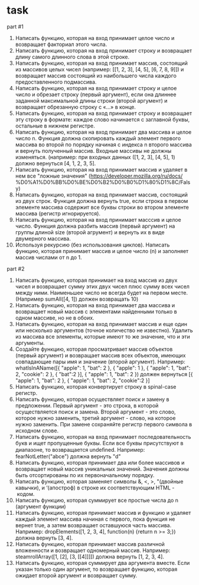 # task
part #1
1. Написать функцию, которая на вход принимает целое число и возвращает факториал этого числа.
2. Написать функцию, которая на вход принимает строку и возвращает длину самого длинного слова в этой строке.
3. Написать функцию, которая на вход принимает массив, состоящий из массивов целых чисел (например: [[1, 2, 3], [4, 5], [6, 7, 8, 9]]) и возвращает массив состоящий из наибольшего числа каждого предоставленного подмассива.
4. Написать функцию, которая на вход принимает строку и целое число и обрезает строку (первый аргумент), если она длиннее заданной максимальной длины строки (второй аргумент) и возвращает обрезанную строку с «…» в конце.
5. Написать функцию, которая на вход принимает строку и возвращает эту строку в формате: каждое слово начинается с заглавной буквы, остальные в нижнем регистре.
6. Написать функцию, которая на вход принимает два массива и целое число n. Функция должна скопировать каждый элемент первого массива во второй по порядку начиная с индекса n второго массива и вернуть полученный массив. Входные массивы не должны изменяться. (например: при входных данных  ([1, 2, 3], [4, 5], 1) должно вернуться [4, 1, 2, 3, 5].
7. Написать функцию, которая на вход принимает массив и удаляет в нем все "ложные значения" (https://developer.mozilla.org/ru/docs/ %D0%A1%D0%BB%D0%BE%D0%B2%D0%B0%D1%80%D1%8C/Falsy)
8. Написать функцию, которая на вход принимает массив, состоящий из двух строк. Функция должна вернуть true, если строка в первом элементе массива содержит все буквы строки во втором элементе массива (регистр игнорируется).
9. Написать функцию, которая на вход принимает масссив и целое число. Функция должна разбить массив (первый аргумент) на группы длиной size (второй агрумент) и вернуть их в виде двумерного массива.
10. Используя рекурсию (без использования циклов). Написать функцию, которая принимает массив и целое число (n) и заполняет массив числами от n до 1.

part #2
1. Написать функцию, которая принимает на вход массив из двух чисел и возвращает сумму этих двух чисел плюс сумму всех чисел между ними. Наименьшее число не всегда будет на первом месте. (Например sumAll([4, 1]) должен возвращать 10)
2. Написать функцию, которая на вход принимает два массива и возвращает новый массив с элементами найденными только в одном массиве, но не в обоих.
3. Написать функцию, которая на вход принимает массив и еще один или несколько аргументов (точное количество не известно). Удалить из массива все элементы, которые имеют то же значение, что и эти аргументы.
4. Создайте функцию, которая просматривает массив объектов (первый аргумент) и возвращает массив всех объектов, имеющих совпадающие пары имя и значение (второй аргумент). Например: whatIsInAName([{ "apple": 1, "bat": 2 }, { "apple": 1 }, { "apple": 1, "bat": 2, "cookie": 2 }, { "bat":2 }], { "apple": 1, "bat": 2 }) должен вернуться [{ "apple": 1, "bat": 2 }, { "apple": 1, "bat": 2, "cookie":2 }]
5. Написать функцию, которая конвертирует строку в spinal-case регистр.
6. Написать функцию, которая осуществляет поиск и замену в предложении. Первый аргумент - это строка, в которой осуществляется поиск и замена. Второй аргумент - это слово, которое нужно заменить, третий аргумент - слово, на которое нужно заменить. При замене сохраняйте регистр первого символа в исходном слове.
7. Написать функцию, которая на вход принимает последовательность букв и ищет пропущенные буквы. Если все буквы присутствуют в диапазоне, то возвращается undeﬁned. Например: fearNotLetter("abce") должна вернуть "d"
8. Написать функцию, которая принимает два или более массивов и возвращает новый массив уникальных значений. Значения должны быть отсортированы по их первоначальному порядку.
9. Написать функцию, которая заменяет символы &, <, >, "(двойные кавычки), и ‘(апостроф) в строке их соответствующим HTML - кодом.
10. Написать функцию, которая суммирует все простые числа до n (аргумент функции)
11. Написать функцию, которая принимает массив и функцию и удаляет каждый элемент массива начиная с первого, пока функция не вернет true, а затем возвращает оставшуюся часть массива. Например:  dropElements([1, 2, 3, 4], function(n) {return n >= 3;}) должна вернуть [3, 4].
12. Написать функцию, которая принимает массив различной вложенности и возвращает одномерный массив. Например: steamrollArray([1, [2], [3, [[4]]]]) должна вернуть [1, 2, 3, 4].
13. Написать функцию, которая суммирует два аргумента вместе. Если указан только один аргумент, то возвращает функцию, которая ожидает второй аргумент и возвращает сумму.
